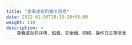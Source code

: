 ```yaml
---
title: "查看虚拟机相关信息"
date: 2022-01-06T18:19:20+08:00
weight: 110
description: >
    查看虚拟机详情、磁盘、安全组、网络、操作日志等信息
---
```



